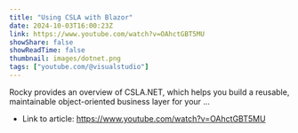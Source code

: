 ```yaml
---
title: "Using CSLA with Blazor"
date: 2024-10-03T16:00:23Z
link: https://www.youtube.com/watch?v=OAhctGBT5MU
showShare: false
showReadTime: false
thumbnail: images/dotnet.png
tags: ["youtube.com/@visualstudio"]
---
```

Rocky provides an overview of CSLA.NET, which helps you build a reusable, maintainable object-oriented business layer for your ...

- Link to article: https://www.youtube.com/watch?v=OAhctGBT5MU